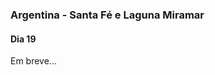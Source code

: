 

### Argentina - Santa Fé e Laguna Miramar

#### Dia 19

Em breve...

<!--



São Tomé - Fui até o município de Paraná na entrada do túnel.
Um supervisor me levou numa caminhonete até o outro lado do túnel.
Dei umas voltas pela cidade até encontrar um óculos EPI escuro.
Esse é o terceiro que tenho.
Em Santa Fé também queria trocar uns reais por pesos.
Esperei até abrir depois das 16:30 e o cambio não abriu.
Fui para o camping municipal..25 pesos.
*falar dos campings municipais* 


#### Dia 20

Sá Pereira.
Voltei até Santa Fé para trocar reais e pediram o passaporte... começando o dia andando 15km em vão.
Voltei para buscar, tinha um vento lateral a favor.
Estrada boa.
Fiquei nos bombeiros, deram janta, fomos buscar.

#### Dia 21

Colonia Cello

Esperei nos bombeiros até parar a chuva.
Estrada boa, vento favorável.
Cheguei na policia, não tinha ninguém, o visinho começou a conversar e logo já ofereceu a casa.
Gaston, Sofia e a filha Anita.
Sofia Tocou umas músicas argentinas - zamba carpera, chamamé, carnavalito, Gato, chacarera.
A praça é quase maior que a cidade.
Tinha gravado as músicas que ela tocou, mas perdi.

![A familia que me recebeu em Colonia Cello](./assets/images/FB_IMG_15097999207876126.jpg)

#### Dia 22

La Paquita

Por muitoa sorte no dia que eu mudo de direção, o vento muda também a meu favor.
Passo por San Francisco, alguém passando de carro grita de longe  "dónde es?".

Um motorista faz sinal para eu parar e me oferece uma pizza! Já tinham parado no meio do pampa gaucho pra dar umas laranjas e bergamotas, mas uma pizza quentinha!!?

Em La Paquita a policia indica um estabelecimento tipo CTG para pernoitar.
Uma pessoa convida para um mate na manhã seguinte e também para um aniversário de um bebê de 1 ano.

#### Dia 23

Miramar - Laguna mar Chiquita

Vejo muitos pássaros atravessando a rua voando toda a manhã.
Chegando em Miramar, passo pelo hotel abandonado Viena, fico num camping próximo.
Vejo Flamingos de longe.

#### Dia 24

La Para

Vou até outro ponto próximo da laguna em um camping.
Um grupo de homens argentinos me convidam para se juntar e oferecem assado.

![](./assets/images/20171104_151600.jpg)







### Argentina - Sierras Chicas de Cordoba

Em breve...

### Argentina - Los Gigantes e Los Tuneles

Em breve...











Cansei de ficar se preocupando no que postar nas redes e decidi aproveitar o agora 

Dica preciosa: Cagar de manha

Foto de flor com andes no fundo

Estar fazendo algo muito diferente fez acessar memórias do subconciente

Niveis de mulambiker - uruguai barraca (lona que coloca na cerca)

Botar oleo na correia, anel por anel

-->

